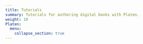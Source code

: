 ```yaml
---
title: Tutorials
summary: Tutorials for authoring digital books with Platen.
weight: 10
Platen:
  menu:
    collapse_section: true
---
```

